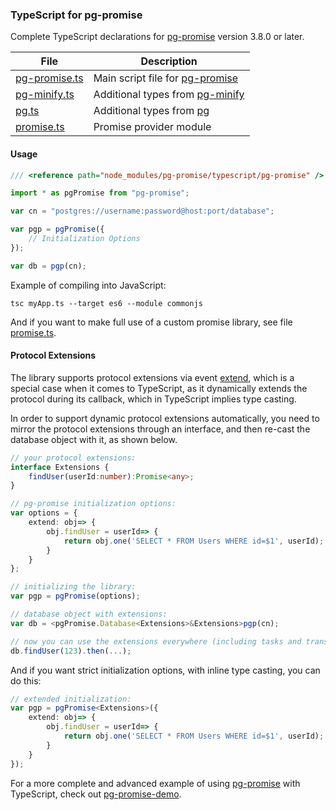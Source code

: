 ### TypeScript for pg-promise

Complete TypeScript declarations for [pg-promise] version 3.8.0 or later.

| File             | Description                      |
|------------------|----------------------------------|
|[pg-promise.ts] | Main script file for [pg-promise]|
|[pg-minify.ts]  | Additional types from [pg-minify]|
|[pg.ts]         | Additional types from [pg]|
|[promise.ts]    | Promise provider module|

#### Usage

```ts
/// <reference path="node_modules/pg-promise/typescript/pg-promise" />

import * as pgPromise from "pg-promise";

var cn = "postgres://username:password@host:port/database";

var pgp = pgPromise({
    // Initialization Options
});

var db = pgp(cn);
```

Example of compiling into JavaScript:

```
tsc myApp.ts --target es6 --module commonjs
```

And if you want to make full use of a custom promise library, see file [promise.ts]. 

#### Protocol Extensions

The library supports protocol extensions via event [extend], which is a special case when it comes to TypeScript,
as it dynamically extends the protocol during its callback, which in TypeScript implies type casting.

In order to support dynamic protocol extensions automatically, you need to mirror the protocol extensions through
an interface, and then re-cast the database object with it, as shown below. 

```ts
// your protocol extensions:
interface Extensions {
    findUser(userId:number):Promise<any>;
}

// pg-promise initialization options:
var options = {
    extend: obj=> {
        obj.findUser = userId=> {
            return obj.one('SELECT * FROM Users WHERE id=$1', userId);
        }
    }
};

// initializing the library:
var pgp = pgPromise(options);

// database object with extensions:
var db = <pgPromise.Database<Extensions>&Extensions>pgp(cn);

// now you can use the extensions everywhere (including tasks and transactions):
db.findUser(123).then(...);
```

And if you want strict initialization options, with inline type casting, you can do this:

```ts
// extended initialization:
var pgp = pgPromise<Extensions>({
    extend: obj=> {
        obj.findUser = userId=> {
            return obj.one('SELECT * FROM Users WHERE id=$1', userId);
        }
    }
});
```

For a more complete and advanced example of using [pg-promise] with TypeScript, check out [pg-promise-demo]. 

[pg-promise-demo]:https://github.com/vitaly-t/pg-promise-demo
[extend]:http://vitaly-t.github.io/pg-promise/global.html#event:extend
[promise.ts]:https://github.com/vitaly-t/pg-promise/blob/master/typescript/promise.ts
[pg-promise.ts]:https://github.com/vitaly-t/pg-promise/blob/master/typescript/pg-promise.ts
[pg-minify.ts]:https://github.com/vitaly-t/pg-promise/blob/master/typescript/pg-minify.ts
[pg.ts]:https://github.com/vitaly-t/pg-promise/blob/master/typescript/pg.ts
[pg-promise]:https://github.com/vitaly-t/pg-promise
[pg-minify]:https://github.com/vitaly-t/pg-minify
[pg]:https://github.com/brianc/node-postgres
